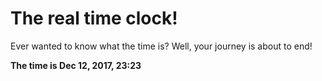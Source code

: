 # The real time clock!

Ever wanted to know what the time is? Well, your journey is about to end!

**The time is Dec 12, 2017, 23:23**